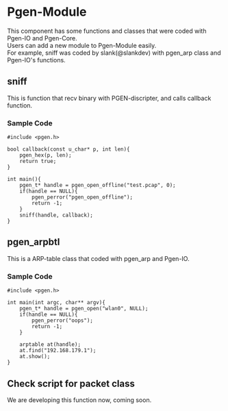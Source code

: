

# Pgen-Module

This component has some functions and classes that were coded with Pgen-IO and Pgen-Core.  
Users can add a new module to Pgen-Module easily.  
For example, sniff was coded by slank(@slankdev) with pgen_arp class and Pgen-IO's functions.  

## sniff
This is function that recv binary with PGEN-discripter, and calls callback function. 

### Sample Code

	#include <pgen.h>

	bool callback(const u_char* p, int len){
		pgen_hex(p, len);
		return true;
	}

	int main(){
		pgen_t* handle = pgen_open_offline("test.pcap", 0);
		if(handle == NULL){
			pgen_perror("pgen_open_offline");
			return -1;
		}
		sniff(handle, callback);
	}


## pgen_arpbtl
This is a ARP-table class that coded with pgen_arp and Pgen-IO. 


### Sample Code

	#include <pgen.h>

	int main(int argc, char** argv){
		pgen_t* handle = pgen_open("wlan0", NULL);
		if(handle == NULL){
			pgen_perror("oops");
			return -1;
		}

		arptable at(handle);
		at.find("192.168.179.1");
		at.show();
	}


## Check script for packet class

We are developing this function now, coming soon.
